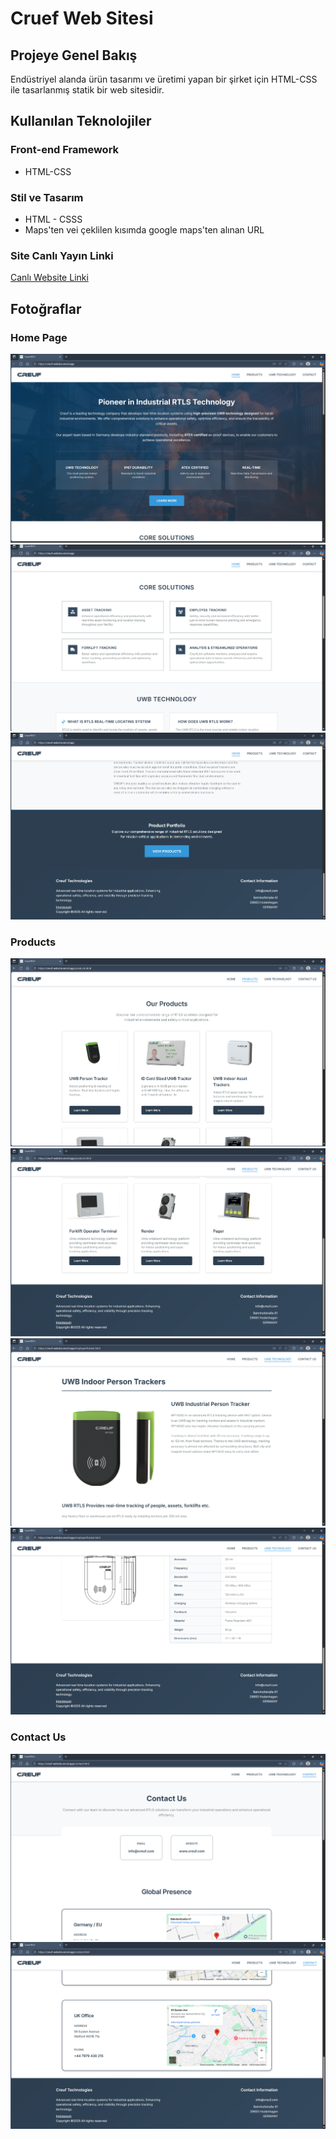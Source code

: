 # Cruef Web Sitesi

## Projeye Genel Bakış

Endüstriyel alanda ürün tasarımı ve üretimi yapan bir şirket için HTML-CSS ile tasarlanmış statik bir web sitesidir.

## Kullanılan Teknolojiler

### Front-end Framework

- HTML-CSS

### Stil ve Tasarım

- HTML - CSSS
- Maps'ten vei çeklilen kısımda google maps'ten alınan URL

### Site Canlı Yayın Linki
[Canlı Website Linki](https://creuf-website.vercel.app)

## Fotoğraflar

### Home Page
![Proje Ekran Görüntüsü](screenshots/resim1.png)
![Proje Ekran Görüntüsü](screenshots/resim2.png)
![Proje Ekran Görüntüsü](screenshots/resim3.png)

### Products
![Proje Ekran Görüntüsü](screenshots/resim4.png)
![Proje Ekran Görüntüsü](screenshots/resim5.png)
![Proje Ekran Görüntüsü](screenshots/resim6.png)
![Proje Ekran Görüntüsü](screenshots/resim7.png)

### Contact Us
![Proje Ekran Görüntüsü](screenshots/resim18.png)
![Proje Ekran Görüntüsü](screenshots/resim19.png)

